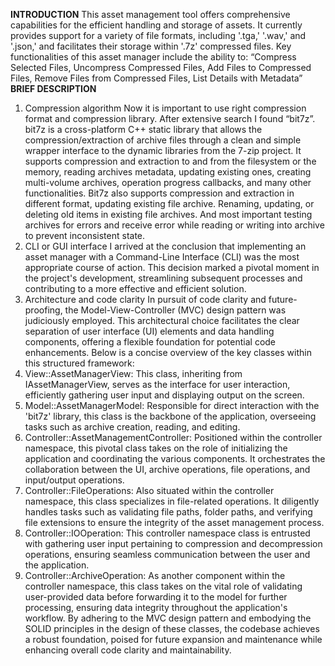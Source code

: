 **INTRODUCTION**
This asset management tool offers comprehensive capabilities for the efficient handling and storage of assets. It currently provides support for a variety of file formats, including '.tga,' '.wav,' and '.json,' and facilitates their storage within '.7z' compressed files. Key functionalities of this asset manager include the ability to: “Compress Selected Files, Uncompress Compressed Files, Add Files to Compressed Files, Remove Files from Compressed Files, List Details with Metadata”
**BRIEF DESCRIPTION** 
1.	Compression algorithm
Now it is important to use right compression format and compression library. After extensive search I found “bit7z”. bit7z is a cross-platform C++ static library that allows the compression/extraction of archive files through a clean and simple wrapper interface to the dynamic libraries from the 7-zip project. It supports compression and extraction to and from the filesystem or the memory, reading archives metadata, updating existing ones, creating multi-volume archives, operation progress callbacks, and many other functionalities.
Bit7z also supports compression and extraction in different format, updating existing file archive. Renaming, updating, or deleting old items in existing file archives. And most important testing archives for errors and receive error while reading or writing into archive to prevent inconsistent state.
2.	CLI or GUI interface
I arrived at the conclusion that implementing an asset manager with a Command-Line Interface (CLI) was the most appropriate course of action. This decision marked a pivotal moment in the project's development, streamlining subsequent processes and contributing to a more effective and efficient solution.
3.	Architecture and code clarity
In pursuit of code clarity and future-proofing, the Model-View-Controller (MVC) design pattern was judiciously employed. This architectural choice facilitates the clear separation of user interface (UI) elements and data handling components, offering a flexible foundation for potential code enhancements.
Below is a concise overview of the key classes within this structured framework:
1. View::AssetManagerView: This class, inheriting from IAssetManagerView, serves as the interface for user interaction, efficiently gathering user input and displaying output on the screen.
2. Model::AssetManagerModel: Responsible for direct interaction with the 'bit7z' library, this class is the backbone of the application, overseeing tasks such as archive creation, reading, and editing.
3. Controller::AssetManagementController: Positioned within the controller namespace, this pivotal class takes on the role of initializing the application and coordinating the various components. It orchestrates the collaboration between the UI, archive operations, file operations, and input/output operations.
4. Controller::FileOperations: Also situated within the controller namespace, this class specializes in file-related operations. It diligently handles tasks such as validating file paths, folder paths, and verifying file extensions to ensure the integrity of the asset management process.
5. Controller::IOOperation: This controller namespace class is entrusted with gathering user input pertaining to compression and decompression operations, ensuring seamless communication between the user and the application.
6. Controller::ArchiveOperation: As another component within the controller namespace, this class takes on the vital role of validating user-provided data before forwarding it to the model for further processing, ensuring data integrity throughout the application's workflow.
By adhering to the MVC design pattern and embodying the SOLID principles in the design of these classes, the codebase achieves a robust foundation, poised for future expansion and maintenance while enhancing overall code clarity and maintainability.
